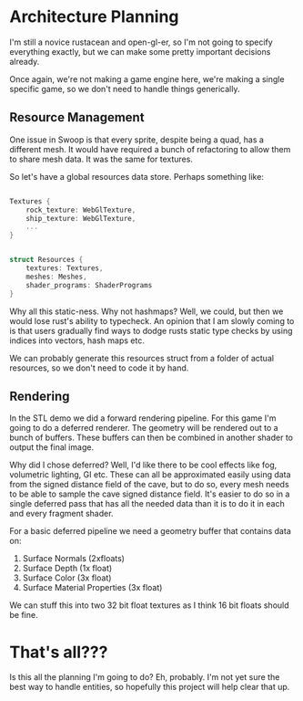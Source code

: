 # Architecture Planning

I'm still a novice rustacean and open-gl-er, so I'm not going to
specify everything exactly, but we can make some pretty important
decisions already.

Once again, we're not making a game engine here, we're making a single
specific game, so we don't need to handle things generically.

## Resource Management
One issue in Swoop is that every sprite, despite being a quad, has a
different mesh. It would have required a bunch of refactoring to
allow them to share mesh data. It was the same for textures.

So let's have a global resources data store. Perhaps something like:

```rust

Textures {
    rock_texture: WebGlTexture,
    ship_texture: WebGlTexture,
    ...
}


struct Resources {
    textures: Textures,
    meshes: Meshes,
    shader_programs: ShaderPrograms
}
```

Why all this static-ness. Why not hashmaps? Well, we could, but then
we would lose rust's ability to typecheck. An opinion that I am slowly
coming to is that users gradually find ways to dodge rusts static type
checks by using indices into vectors, hash maps etc.

We can probably generate this resources struct from a folder of actual 
resources, so we don't need to code it by hand.

## Rendering

In the STL demo we did a forward rendering pipeline. For this game I'm
going to do a deferred renderer. The geometry will be rendered out to
a bunch of buffers. These buffers can then be combined in another shader
to output the final image.

Why did I chose deferred? Well, I'd like there to be cool effects like
fog, volumetric lighting, GI etc. These can all be approximated easily
using data from the signed distance field of the cave, but to do so,
every mesh needs to be able to sample the cave signed distance field.
It's easier to do so in a single deferred pass that has all the needed
data than it is to do it in each and every fragment shader.

For a basic deferred pipeline we need a geometry buffer that contains
data on:

1. Surface Normals (2xfloats)
2. Surface Depth (1x float)
3. Surface Color (3x float)
4. Surface Material Properties (3x float)

We can stuff this into two 32 bit float textures as I think 16 bit floats
should be fine.


# That's all???
Is this all the planning I'm going to do? Eh, probably. I'm not yet sure
the best way to handle entities, so hopefully this project will help
clear that up.
